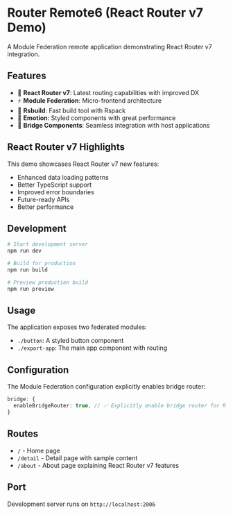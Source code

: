 # Router Remote6 (React Router v7 Demo)

A Module Federation remote application demonstrating React Router v7 integration.

## Features

- 🎯 **React Router v7**: Latest routing capabilities with improved DX
- ⚡ **Module Federation**: Micro-frontend architecture
- 🔧 **Rsbuild**: Fast build tool with Rspack
- 🎨 **Emotion**: Styled components with great performance
- 🧩 **Bridge Components**: Seamless integration with host applications

## React Router v7 Highlights

This demo showcases React Router v7 new features:
- Enhanced data loading patterns
- Better TypeScript support  
- Improved error boundaries
- Future-ready APIs
- Better performance

## Development

```bash
# Start development server
npm run dev

# Build for production
npm run build

# Preview production build
npm run preview
```

## Usage

The application exposes two federated modules:

- `./button`: A styled button component
- `./export-app`: The main app component with routing

## Configuration

The Module Federation configuration explicitly enables bridge router:

```typescript
bridge: {
  enableBridgeRouter: true, // ✅ Explicitly enable bridge router for React Router v7
}
```

## Routes

- `/` - Home page
- `/detail` - Detail page with sample content
- `/about` - About page explaining React Router v7 features

## Port

Development server runs on `http://localhost:2006`
